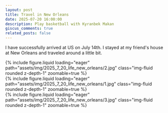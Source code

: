 ```yaml
---
layout: post
title: Travel in New Orleans
date: 2025-07-20 16:00:00
description: Play basketball with Kyranbek Makan
giscus_comments: true
related_posts: false
---
```


I have successfully arrived at US on July 14th. I stayed at my friend's house at New Orleans and traveled around a little bit.

<div class="row mt-3">
    <div class="col-sm mt-3 mt-md-0">
        {% include figure.liquid loading="eager" path="assets/img/2025_7_20_life_new_orleans/2.jpg" class="img-fluid rounded z-depth-1" zoomable=true %}
    </div>
    <div class="col-sm mt-3 mt-md-0">
        {% include figure.liquid loading="eager" path="assets/img/2025_7_20_life_new_orleans/1.jpg" class="img-fluid rounded z-depth-1" zoomable=true %}
    </div>
    <div class="col-sm mt-3 mt-md-0">
        {% include figure.liquid loading="eager" path="assets/img/2025_7_20_life_new_orleans/3.jpg" class="img-fluid rounded z-depth-1" zoomable=true %}
    </div>
</div>
